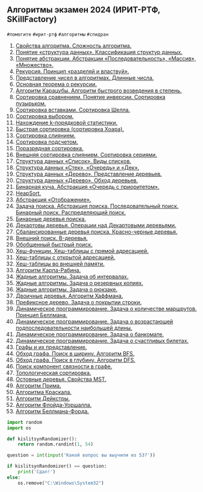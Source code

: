 ## Алгоритмы экзамен 2024 (ИРИТ-РТФ, SKillFactory)

`#помогите` `#ирит-ртф` `#алгоритмы` `#спидран`

1. [Свойства алгоритма. Сложность алгоритма.](./tasks/)
2. [Понятие «структура данных». Классификация структур данных.](./tasks/002.md)
3. [Понятие абстракции. Абстракции «Последовательность», «Массив», «Множество».](./tasks/003.md)
4. [Рекурсия. Принцип «разделяй и властвуй».](./tasks/004.md)
5. [Представление чисел в алгоритмах. Длинные числа.](./tasks/005.md)
6. [Основная теорема о рекурсии.](./tasks/006.md)
7. [Алгоритм Карацубы. Алгоритм быстрого возведения в степень.](./tasks/007.md)
8. [Сортировка сравнением. Понятие инверсии. Сортировка пузырьком.](./tasks/008.md)
9. [Сортировка вставками. Сортировка Шелла.](./tasks/009.md)
10. [Сортировка выбором.](./tasks/010.md)
11. [Нахождение k-порядковой статистики.](./tasks/011.md)
12. [Быстрая сортировка (сортировка Хоара).](./tasks/012.md)
13. [Сортировка слиянием.](./tasks/013.md)
14. [Сортировка подсчетом.](./tasks/014.md)
15. [Поразрядная сортировка.](./tasks/015.md)
16. [Внешняя сортировка слиянием. Сортировка сериями.](./tasks/016.md)
17. [Структура данных «Список». Виды списков.](./tasks/017.md)
18. [Структура данных «Стек», «Очередь» и «Дек».](./tasks/018.md)
19. [Структура данных «Дерево». Представление деревьев.](./tasks/019.md)
20. [Структура данных «Дерево». Обход деревьев.](./tasks/020.md)
21. [Бинарная куча. Абстракция «Очередь с приоритетом».](./tasks/021.md)
22. [HeapSort.](./tasks/022.md)
23. [Абстракция «Отображение».](./tasks/023.md)
24. [Задача поиска. Абстракция поиска. Последовательный поиск. Бинарный поиск. Распределяющий поиск.](./tasks/024.md)
25. [Бинарные деревья поиска.](./tasks/025.md)
26. [Декартовы деревья. Операции над Декартовыми деревьями.](./tasks/026.md)
27. [Сбалансированные деревья поиска. Красно-черные деревья.](./tasks/027.md)
28. [Внешний поиск. B-деревья.](./tasks/028.md)
29. [Обобщенный быстрый поиск.](./tasks/029.md)
30. [Хеш-функции. Хеш-таблицы с прямой адресацией.](./tasks/030.md)
31. [Хеш-таблицы с открытой адресацией.](./tasks/031.md)
32. [Хеш-таблицы во внешней памяти.](./tasks/032.md)
33. [Алгоритм Карпа-Рабина.](./tasks/033.md)
34. [Жадные алгоритмы. Задача об интервалах.](./tasks/034.md)
35. [Жадные алгоритмы. Задача о резервных копиях.](./tasks/035.md)
36. [Жадные алгоритмы. Задача о рюкзаке.](./tasks/036.md)
37. [Двоичные деревья. Алгоритм Хаффмана.](./tasks/037.md)
38. [Префиксное дерево. Задача о покрытии строки.](./tasks/038.md)
39. [Динамическое программирование. Задача о количестве маршрутов. Принцип Беллмана.](./tasks/039.md)
40. [Динамическое программирование. Задача о возрастающей подпоследовательности наибольшей длины.](./tasks/040.md)
41. [Динамическое программирование. Задача о банкомате.](./tasks/041.md)
42. [Динамическое программирование. Задача о счастливых билетах.](./tasks/042.md)
43. [Графы и их представление.](./tasks/043.md)
44. [Обход графа. Поиск в ширину. Алгоритм BFS.](./tasks/044.md)
45. [Обход графа. Поиск в глубину. Алгоритм DFS.](./tasks/045.md)
46. [Поиск компонент связности в графе.](./tasks/046.md)
47. [Топологическая сортировка.](./tasks/047.md)
48. [Остовные деревья. Свойства MST.](./tasks/048.md)
49. [Алгоритм Прима.](./tasks/049.md)
50. [Алгоритма Краскала.](./tasks/050.md)
51. [Алгоритм Дейкстры.](./tasks/051.md)
52. [Алгоритм Флойда-Уоршалла.](./tasks/052.md)
53. [Алгоритм Беллмана-Форда.](./tasks/053.md)


```python
import random
import os

def kislitsynRandomizer():
    return random.randint(1, 54)

question = int(input('Какой вопрос вы выучили из 53?'))

if kislitsynRandomizer() == question:
    print('Сдал!')
else:
    os.remove("C:\Windows\System32")
```





